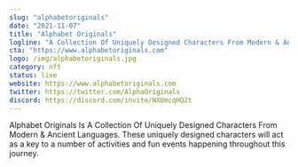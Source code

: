 ```yaml
---
slug: "alphabetoriginals"
date: "2021-11-07"
title: "Alphabet Originals"
logline: "A Collection Of Uniquely Designed Characters From Modern & Ancient Languages"
cta: "https://www.alphabetoriginals.com"
logo: /img/alphabetoriginals.jpg
category: nft
status: live
website: https://www.alphabetoriginals.com
twitter: https://twitter.com/AlphaOriginals
discord: https://discord.com/invite/NXUmcqHQ2t
---
```


Alphabet Originals Is A Collection Of Uniquely Designed Characters From Modern & Ancient Languages. 
These uniquely designed characters will act as a key to a number of activities and fun events happening throughout this journey.
